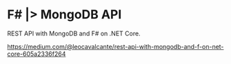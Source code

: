 # F# |> MongoDB API
REST API with MongoDB and F# on .NET Core.

https://medium.com/@leocavalcante/rest-api-with-mongodb-and-f-on-net-core-605a2336f264

